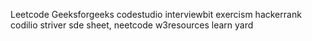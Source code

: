 Leetcode
Geeksforgeeks
codestudio
interviewbit
exercism
hackerrank
codilio
striver sde sheet, neetcode
w3resources
learn yard